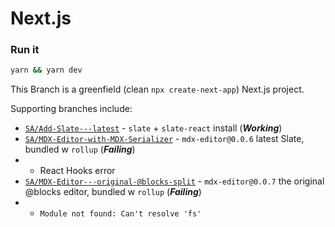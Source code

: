 # Next.js

### **Run it**

```bash
yarn && yarn dev
```

This Branch is a greenfield (clean `npx create-next-app`) Next.js project.

Supporting branches include:

- [`SA/Add-Slate---latest`](https://github.com/ijsto/nextjs-mdx/tree/SA/Add-Slate---latest) - `slate` + `slate-react` install (**_Working_**)
- [`SA/MDX-Editor-with-MDX-Serializer`](https://github.com/ijsto/nextjs-mdx/tree/SA/MDX-Editor-with-MDX-Serializer) - `mdx-editor@0.0.6` latest Slate, bundled w `rollup` (**_Failing_**)
- - React Hooks error
- [`SA/MDX-Editor---original-@blocks-split`](https://github.com/ijsto/nextjs-mdx/tree/SA/MDX-Editor---original-%40blocks-split) - `mdx-editor@0.0.7` the original @blocks editor, bundled w `rollup` (**_Failing_**)
- - `Module not found: Can't resolve 'fs'`

